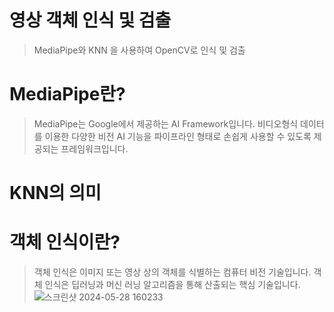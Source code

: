# 영상 객체 인식 및 검출
>MediaPipe와 KNN 을 사용하여 OpenCV로 인식 및 검출

# MediaPipe란?
> MediaPipe는 Google에서 제공하는 AI Framework입니다. 비디오형식 데이터를 이용한 다양한 비전 AI 기능을 파이프라인 형태로 손쉽게 사용할 수 있도록 제공되는 프레임워크입니다.

# KNN의 의미
>

# 객체 인식이란?
> 객체 인식은 이미지 또는 영상 상의 객체를 식별하는 컴퓨터 비전 기술입니다.
> 객체 인식은 딥러닝과 머신 러닝 알고리즘을 통해 산출되는 핵심 기술입니다.
![스크린샷 2024-05-28 160233](https://github.com/SEEU2U/RPS-Machine/assets/162940944/db80d768-ddbf-4bf0-bff3-d24c70980356)
